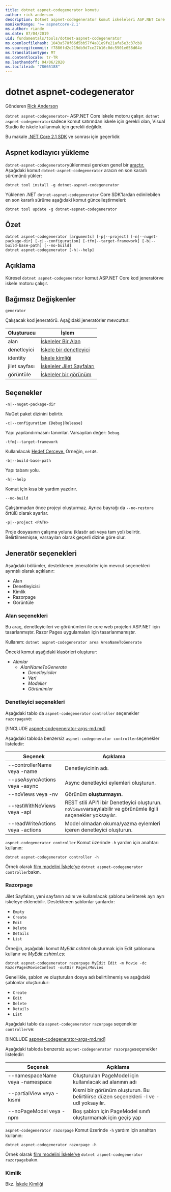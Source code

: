 ```yaml
---
title: dotnet aspnet-codegenerator komutu
author: rick-anderson
description: Dotnet aspnet-codegenerator komut iskeleleri ASP.NET Core projeleri.
monikerRange: '>= aspnetcore-2.1'
ms.author: riande
ms.date: 07/04/2019
uid: fundamentals/tools/dotnet-aspnet-codegenerator
ms.openlocfilehash: 1043a578f66d5bb57f4a81e9fe21afa5e3c37cb8
ms.sourcegitcommit: f7886fd2e219db9d7ce27b16c0dc5901e658d64e
ms.translationtype: MT
ms.contentlocale: tr-TR
ms.lasthandoff: 04/06/2020
ms.locfileid: "78665188"
---
```

# <a name="dotnet-aspnet-codegenerator"></a>dotnet aspnet-codegenerator

Gönderen [Rick Anderson](https://twitter.com/RickAndMSFT)

`dotnet aspnet-codegenerator`- ASP.NET Core iskele motoru çalışır. `dotnet aspnet-codegenerator`sadece komut satırından iskele için gerekli olan, Visual Studio ile iskele kullanmak için gerekli değildir.

Bu makale [.NET Core 2.1 SDK](https://dotnet.microsoft.com/download/dotnet-core/2.1) ve sonrası için geçerlidir.

## <a name="installing-aspnet-codegenerator"></a>Aspnet kodlayıcı yükleme

`dotnet-aspnet-codegenerator`yüklenmesi gereken genel bir [araçtır.](/dotnet/core/tools/global-tools) Aşağıdaki komut `dotnet-aspnet-codegenerator` aracın en son kararlı sürümünü yükler:

```dotnetcli
dotnet tool install -g dotnet-aspnet-codegenerator
```

Yüklenen .NET `dotnet-aspnet-codegenerator` Core SDK'lardan edinilebilen en son kararlı sürüme aşağıdaki komut güncelleştirmeleri:

```dotnetcli
dotnet tool update -g dotnet-aspnet-codegenerator
```

## <a name="synopsis"></a>Özet

```
dotnet aspnet-codegenerator [arguments] [-p|--project] [-n|--nuget-package-dir] [-c|--configuration] [-tfm|--target-framework] [-b|--build-base-path] [--no-build] 
dotnet aspnet-codegenerator [-h|--help]
```

## <a name="description"></a>Açıklama

Küresel `dotnet aspnet-codegenerator` komut ASP.NET Core kod jeneratörve iskele motoru çalışır.

## <a name="arguments"></a>Bağımsız Değişkenler

`generator`

Çalışacak kod jeneratörü. Aşağıdaki jeneratörler mevcuttur:

| Oluşturucu | İşlem |
| ----------------- | ------------ | 
| alan      | [İskeleler Bir Alan](/aspnet/core/mvc/controllers/areas) |
  denetleyici| [İskele bir denetleyici](/aspnet/core/tutorials/first-mvc-app/adding-model) |
  identity  | [İskele kimliği](/aspnet/core/security/authentication/scaffold-identity) |
  jilet sayfası | [İskeleler Jilet Sayfaları](/aspnet/core/tutorials/razor-pages/model) |
  görüntüle      | [İskeleler bir görünüm](/aspnet/core/mvc/views/overview) |

## <a name="options"></a>Seçenekler

`-n|--nuget-package-dir`

NuGet paket dizinini belirtir.

`-c|--configuration {Debug|Release}`

Yapı yapılandırmasını tanımlar. Varsayılan değer: `Debug`.

`-tfm|--target-framework`

Kullanılacak [Hedef Çerçeve.](/dotnet/standard/frameworks) Örneğin, `net46`.

`-b|--build-base-path`

Yapı tabanı yolu.

`-h|--help`

Komut için kısa bir yardım yazdırır.

`--no-build`

Çalıştırmadan önce projeyi oluşturmaz. Ayrıca bayrağı da `--no-restore` örtülü olarak ayarlar.

`-p|--project <PATH>`

Proje dosyasının çalışma yolunu (klasör adı veya tam yol) belirtir. Belirtilmemişse, varsayılan olarak geçerli dizine göre olur.

## <a name="generator-options"></a>Jeneratör seçenekleri

Aşağıdaki bölümler, desteklenen jeneratörler için mevcut seçenekleri ayrıntılı olarak açıklanır:

* Alan
* Denetleyicisi
* Kimlik  
* Razorpage
* Görüntüle

<a name="area"></a>

### <a name="area-options"></a>Alan seçenekleri

Bu araç, denetleyicileri ve görünümleri ile core web projeleri ASP.NET için tasarlanmıştır. Razor Pages uygulamaları için tasarlanmamıştır.

Kullanım: `dotnet aspnet-codegenerator area AreaNameToGenerate`

Önceki komut aşağıdaki klasörleri oluşturur:

* *Alanlar*
  * *AlanNameToGenerate*
    * *Denetleyiciler*
    * *Veri*
    * *Modeller*
    * *Görünümler*

<a name="ctl"></a>

### <a name="controller-options"></a>Denetleyici seçenekleri

Aşağıdaki tablo da `aspnet-codegenerator` `controller` seçenekler `razorpage`ve:

[!INCLUDE [aspnet-codegenerator-args-md.md](~/includes/aspnet-codegenerator-args-md.md)]

Aşağıdaki tabloda benzersiz `aspnet-codegenerator controller`seçenekler listeledir:

| Seçenek               | Açıklama|
| ----------------- | ------------ |
| --controllerName veya -name | Denetleyicinin adı. |
| --useAsyncActions veya -async | Async denetleyici eylemleri oluşturun. |
| --noViews veya -nv | Görünüm **oluşturmayın.** |
| --restWithNoViews veya -api  | REST stili API'li bir Denetleyici oluşturun. `noViews`varsayılabilir ve görünümle ilgili seçenekler yoksayılır. |
| --readWriteActions veya -actions | Model olmadan okuma/yazma eylemleri içeren denetleyici oluşturun. |

`aspnet-codegenerator controller` Komut üzerinde `-h` yardım için anahtarı kullanın:

```dotnetcli
dotnet aspnet-codegenerator controller -h
```

Örnek olarak [film modelini İskele'ye](/aspnet/core/tutorials/razor-pages/model) `dotnet aspnet-codegenerator controller`bakın.

### <a name="razorpage"></a>Razorpage

<a name="rp"></a>

Jilet Sayfaları, yeni sayfanın adını ve kullanılacak şablonu belirterek ayrı ayrı iskeleye eklenebilir. Desteklenen şablonlar şunlardır:

* `Empty`
* `Create`
* `Edit`
* `Delete`
* `Details`
* `List`

Örneğin, aşağıdaki komut *MyEdit.cshtml* oluşturmak için Edit şablonunu kullanır ve *MyEdit.cshtml.cs:*

```dotnetcli
dotnet aspnet-codegenerator razorpage MyEdit Edit -m Movie -dc RazorPagesMovieContext -outDir Pages/Movies
```

Genellikle, şablon ve oluşturulan dosya adı belirtilmemiş ve aşağıdaki şablonlar oluşturulur:

* `Create`
* `Edit`
* `Delete`
* `Details`
* `List`

Aşağıdaki tablo da `aspnet-codegenerator` `razorpage` seçenekler `controller`ve:

[!INCLUDE [aspnet-codegenerator-args-md.md](~/includes/aspnet-codegenerator-args-md.md)]

Aşağıdaki tabloda benzersiz `aspnet-codegenerator razorpage`seçenekler listeledir:

| Seçenek               | Açıklama|
| ----------------- | ------------ |
|   --namespaceName veya -namespace | Oluşturulan PageModel için kullanılacak ad alanının adı |
| --partialView veya -kısmi | Kısmi bir görünüm oluşturun. Bu belirtilirse düzen seçenekleri -l ve -udl yoksayılır. |
| --noPageModel veya -npm | Boş şablon için PageModel sınıfı oluşturmamak için geçiş yap |

`aspnet-codegenerator razorpage` Komut üzerinde `-h` yardım için anahtarı kullanın:

```dotnetcli
dotnet aspnet-codegenerator razorpage -h
```

Örnek olarak [film modelini İskele'ye](/aspnet/core/tutorials/razor-pages/model) `dotnet aspnet-codegenerator razorpage`bakın.

### <a name="identity"></a>Kimlik

Bkz. [İskele Kimliği](/aspnet/core/security/authentication/scaffold-identity)
